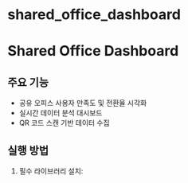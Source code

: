 # shared_office_dashboard
# Shared Office Dashboard

## 주요 기능
- 공유 오피스 사용자 만족도 및 전환율 시각화
- 실시간 데이터 분석 대시보드
- QR 코드 스캔 기반 데이터 수집

## 실행 방법
1. 필수 라이브러리 설치: